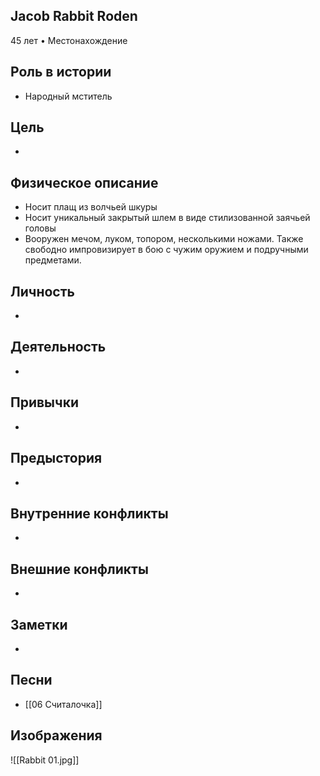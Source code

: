 ## Jacob Rabbit Roden

45 лет • Местонахождение

## Роль в истории

* Народный мститель

## Цель

* 

## Физическое описание

* Носит плащ из волчьей шкуры
* Носит уникальный закрытый шлем в виде стилизованной заячьей головы
* Вооружен мечом, луком, топором, несколькими ножами. Также свободно импровизирует в бою с чужим оружием и подручными предметами.

## Личность

* 

## Деятельность

* 

## Привычки

* 

## Предыстория

* 

## Внутренние конфликты

* 

## Внешние конфликты

* 

## Заметки

* 

## Песни

* [[06 Считалочка]]

## Изображения

![[Rabbit 01.jpg]]